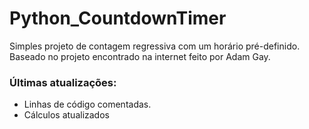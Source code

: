 # Python_CountdownTimer

Simples projeto de contagem regressiva com um horário pré-definido. 
Baseado no projeto encontrado na internet feito por Adam Gay.

### Últimas atualizações:
- Linhas de código comentadas.
- Cálculos atualizados
